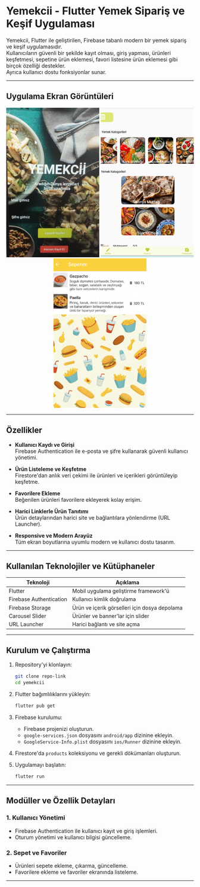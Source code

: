 # Yemekcii - Flutter Yemek Sipariş ve Keşif Uygulaması

Yemekcii, Flutter ile geliştirilen, Firebase tabanlı modern bir yemek sipariş ve keşif uygulamasıdır.  
Kullanıcıların güvenli bir şekilde kayıt olması, giriş yapması, ürünleri keşfetmesi, sepetine ürün eklemesi, favori listesine ürün eklemesi gibi birçok özelliği destekler.  
Ayrıca kullanıcı dostu fonksiyonlar sunar.

---


## Uygulama Ekran Görüntüleri

<p align="center">
  <img src="readmeimg/img1.png" style="width:250px; height:400px; object-fit: cover;" alt="Ana Sayfa" />
  <img src="readmeimg/img2.png" style="width:250px; height:400px; object-fit: cover;" alt="Ürün Detay" />
  <img src="readmeimg/img4.png" style="width:250px; height:400px; object-fit: cover;" alt="Sepet Ekranı" />
</p>


---

## Özellikler

- **Kullanıcı Kaydı ve Girişi**  
  Firebase Authentication ile e-posta ve şifre kullanarak güvenli kullanıcı yönetimi.

- **Ürün Listeleme ve Keşfetme**  
  Firestore'dan anlık veri çekimi ile ürünleri ve içerikleri görüntüleyip keşfetme.

- **Favorilere Ekleme**  
  Beğenilen ürünleri favorilere ekleyerek kolay erişim.

- **Harici Linklerle Ürün Tanıtımı**  
  Ürün detaylarından harici site ve bağlantılara yönlendirme (URL Launcher).

- **Responsive ve Modern Arayüz**  
  Tüm ekran boyutlarına uyumlu modern ve kullanıcı dostu tasarım.

---

## Kullanılan Teknolojiler ve Kütüphaneler

| Teknoloji | Açıklama |
|-----------|----------|
| Flutter | Mobil uygulama geliştirme framework'ü |
| Firebase Authentication | Kullanıcı kimlik doğrulama |
| Firebase Storage | Ürün ve içerik görselleri için dosya depolama |
| Carousel Slider | Ürünler ve banner'lar için slider |
| URL Launcher | Harici bağlantı ve site açma |
---

## Kurulum ve Çalıştırma

1. Repository'yi klonlayın:
    ```bash
    git clone repo-link
    cd yemekcii
    ```

2. Flutter bağımlılıklarını yükleyin:
    ```bash
    flutter pub get
    ```

3. Firebase kurulumu:
    - Firebase projenizi oluşturun.
    - `google-services.json` dosyasını `android/app` dizinine ekleyin.
    - `GoogleService-Info.plist` dosyasını `ios/Runner` dizinine ekleyin.

4. Firestore'da `products` koleksiyonu ve gerekli dökümanları oluşturun.

5. Uygulamayı başlatın:
    ```bash
    flutter run
    ```

---

## Modüller ve Özellik Detayları

### 1. Kullanıcı Yönetimi
- Firebase Authentication ile kullanıcı kayıt ve giriş işlemleri.
- Oturum yönetimi ve kullanıcı bilgisi güncelleme.

### 2. Sepet ve Favoriler
- Ürünleri sepete ekleme, çıkarma, güncelleme.
- Favorilere ekleme ve favoriler ekranında listeleme.

---

